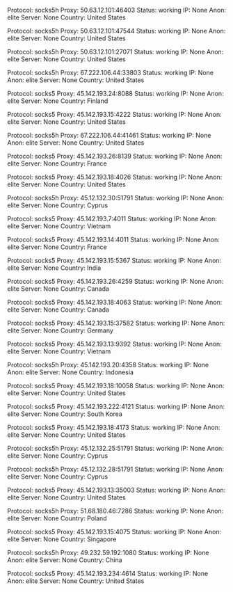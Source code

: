 Protocol: socks5h
Proxy: 50.63.12.101:46403
Status: working
IP: None
Anon: elite
Server: None
Country: United States

Protocol: socks5h
Proxy: 50.63.12.101:47544
Status: working
IP: None
Anon: elite
Server: None
Country: United States

Protocol: socks5h
Proxy: 50.63.12.101:27071
Status: working
IP: None
Anon: elite
Server: None
Country: United States

Protocol: socks5h
Proxy: 67.222.106.44:33803
Status: working
IP: None
Anon: elite
Server: None
Country: United States

Protocol: socks5
Proxy: 45.142.193.24:8088
Status: working
IP: None
Anon: elite
Server: None
Country: Finland

Protocol: socks5
Proxy: 45.142.193.15:4222
Status: working
IP: None
Anon: elite
Server: None
Country: United States

Protocol: socks5h
Proxy: 67.222.106.44:41461
Status: working
IP: None
Anon: elite
Server: None
Country: United States

Protocol: socks5
Proxy: 45.142.193.26:8139
Status: working
IP: None
Anon: elite
Server: None
Country: France

Protocol: socks5
Proxy: 45.142.193.18:4026
Status: working
IP: None
Anon: elite
Server: None
Country: United States

Protocol: socks5h
Proxy: 45.12.132.30:51791
Status: working
IP: None
Anon: elite
Server: None
Country: Cyprus

Protocol: socks5
Proxy: 45.142.193.7:4011
Status: working
IP: None
Anon: elite
Server: None
Country: Vietnam

Protocol: socks5
Proxy: 45.142.193.14:4011
Status: working
IP: None
Anon: elite
Server: None
Country: France

Protocol: socks5
Proxy: 45.142.193.15:5367
Status: working
IP: None
Anon: elite
Server: None
Country: India

Protocol: socks5
Proxy: 45.142.193.26:4259
Status: working
IP: None
Anon: elite
Server: None
Country: Canada

Protocol: socks5
Proxy: 45.142.193.18:4063
Status: working
IP: None
Anon: elite
Server: None
Country: Canada

Protocol: socks5
Proxy: 45.142.193.15:37582
Status: working
IP: None
Anon: elite
Server: None
Country: Germany

Protocol: socks5
Proxy: 45.142.193.13:9392
Status: working
IP: None
Anon: elite
Server: None
Country: Vietnam

Protocol: socks5h
Proxy: 45.142.193.20:4358
Status: working
IP: None
Anon: elite
Server: None
Country: Indonesia

Protocol: socks5
Proxy: 45.142.193.18:10058
Status: working
IP: None
Anon: elite
Server: None
Country: United States

Protocol: socks5
Proxy: 45.142.193.222:4121
Status: working
IP: None
Anon: elite
Server: None
Country: South Korea

Protocol: socks5
Proxy: 45.142.193.18:4173
Status: working
IP: None
Anon: elite
Server: None
Country: United States

Protocol: socks5h
Proxy: 45.12.132.25:51791
Status: working
IP: None
Anon: elite
Server: None
Country: Cyprus

Protocol: socks5h
Proxy: 45.12.132.28:51791
Status: working
IP: None
Anon: elite
Server: None
Country: Cyprus

Protocol: socks5
Proxy: 45.142.193.13:35003
Status: working
IP: None
Anon: elite
Server: None
Country: United States

Protocol: socks5h
Proxy: 51.68.180.46:7286
Status: working
IP: None
Anon: elite
Server: None
Country: Poland

Protocol: socks5
Proxy: 45.142.193.15:4075
Status: working
IP: None
Anon: elite
Server: None
Country: Singapore

Protocol: socks5h
Proxy: 49.232.59.192:1080
Status: working
IP: None
Anon: elite
Server: None
Country: China

Protocol: socks5
Proxy: 45.142.193.234:4614
Status: working
IP: None
Anon: elite
Server: None
Country: United States

